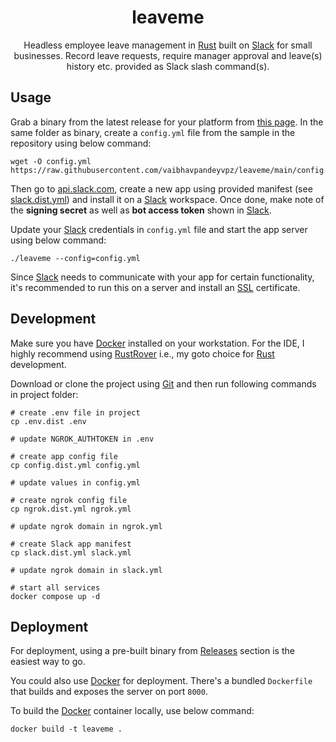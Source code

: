 <h1 align="center">leaveme</h1>

<p align="center">
Headless employee leave management in <a href="https://www.rust-lang.org/">Rust</a> built on <a href="https://slack.com/intl/en-in/">Slack</a> for small businesses.
Record leave requests, require manager approval and leave(s) history etc. provided as Slack slash command(s).
</p>

## Usage

Grab a binary from the latest release for your platform from [this page](https://github.com/vaibhavpandeyvpz/leaveme/releases/latest).
In the same folder as binary, create a `config.yml` file from the sample in the repository using below command:

```shell
wget -O config.yml https://raw.githubusercontent.com/vaibhavpandeyvpz/leaveme/main/config.dist.yml
```

Then go to [api.slack.com](https://api.slack.com/), create a new app using provided manifest (see [slack.dist.yml](slack.dist.yml)) and install it on a [Slack](https://slack.com/intl/en-in/) workspace.
Once done, make note of the **signing secret** as well as **bot access token** shown in [Slack](https://slack.com/intl/en-in/).

Update your [Slack](https://slack.com/intl/en-in/) credentials in `config.yml` file and start the app server using below command:

```shell
./leaveme --config=config.yml
```

Since [Slack](https://slack.com/intl/en-in/) needs to communicate with your app for certain functionality, it's recommended to run this on a server and install an [SSL](https://letsencrypt.org/) certificate.

## Development

Make sure you have [Docker](https://www.docker.com/) installed on your workstation.
For the IDE, I highly recommend using [RustRover](https://www.jetbrains.com/rust/) i.e., my goto choice for [Rust](https://www.rust-lang.org/) development.

Download or clone the project using [Git](https://git-scm.com/) and then run following commands in project folder:

```shell
# create .env file in project
cp .env.dist .env

# update NGROK_AUTHTOKEN in .env

# create app config file
cp config.dist.yml config.yml

# update values in config.yml

# create ngrok config file
cp ngrok.dist.yml ngrok.yml

# update ngrok domain in ngrok.yml

# create Slack app manifest
cp slack.dist.yml slack.yml

# update ngrok domain in slack.yml

# start all services
docker compose up -d
```

## Deployment

For deployment, using a pre-built binary from [Releases](https://github.com/vaibhavpandeyvpz/leaveme/releases) section is the easiest way to go.

You could also use [Docker](https://www.docker.com/) for deployment. There's a bundled `Dockerfile` that builds and exposes the server on port `8000`.

To build the [Docker](https://www.docker.com/) container locally, use below command:

```shell
docker build -t leaveme .
```
